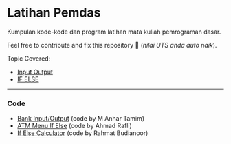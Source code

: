 # Latihan Pemdas
Kumpulan kode-kode dan program latihan mata kuliah pemrograman dasar.

Feel free to contribute and fix this repository 🙂 (_nilai UTS anda auto naik_).

Topic Covered:

- [Input Output](https://www.geeksforgeeks.org/java-io-input-output-in-java-with-examples/)
- [IF ELSE](https://www.geeksforgeeks.org/java-if-else-statement-with-examples/)

----------

### Code
- [Bank Input/Output](https://github.com/linkusers/latihan_pemdas/blob/777ce6d44ec1a0e9bc1a3ed2ca7a63ce12a9b8fd/code%20&%20program/bankIO.java) (code by M Anhar Tamim)
- [ATM Menu If Else](https://github.com/linkusers/latihan_pemdas/blob/777ce6d44ec1a0e9bc1a3ed2ca7a63ce12a9b8fd/code%20&%20program/bankATM.java) (code by Ahmad Rafli)
- [If Else Calculator](https://github.com/linkusers/latihan_pemdas/blob/777ce6d44ec1a0e9bc1a3ed2ca7a63ce12a9b8fd/code%20&%20program/calculatorIfElse.java) (code by Rahmat Budianoor)


